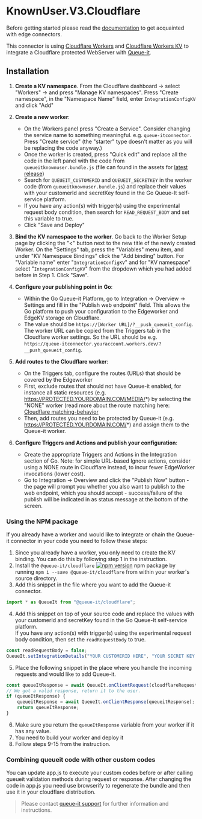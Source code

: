 # KnownUser.V3.Cloudflare
Before getting started please read the [documentation](https://github.com/queueit/Documentation/tree/main/edge-connectors) to get acquainted with edge connectors.

This connector is using [Cloudflare Workers](https://developers.cloudflare.com/workers/)
and [Cloudflare Workers KV](https://developers.cloudflare.com/workers/kv/) to integrate a Cloudflare protected WebServer
with [Queue-it](https://queue-it.com/).

## Installation

1. **Create a KV namespace**. From the  Cloudflare dashboard -> select "Workers" -> and press "Manage KV namespaces".  Press "Create namespace", in the "Namespace Name" field,
   enter `IntegrationConfigKV` and click "Add"
2. **Create a new worker**:
   * On the Workers panel press "Create a Service". Consider changing the service name to something meaningful. e.g. `queue-itconnector`. Press "Create service" (the "starter" type doesn't matter as you will be replacing the code anyway.) 
   * Once the worker is created, press "Quick edit" and replace all the code in the left panel with the code from `queueitknownuser.bundle.js` (file can found in the assets for [latest release](https://github.com/queueit/KnownUser.V3.Cloudflare/releases))
   * Search for `QUEUEIT_CUSTOMERID` and `QUEUEIT_SECRETKEY` in the worker code (from `queueitknownuser.bundle.js`) and replace their values with
   your customerId and secretKey found in the Go Queue-It self-service platform.
   * If you have any action(s) with trigger(s) using the experimental request body condition, then search
   for `READ_REQUEST_BODY` and set this variable to true.
   * Click "Save and Deploy"
3. **Bind the KV namespace to the worker**. Go back to the Worker Setup page by clicking the "<" button next to the new title of the newly created Worker. On the "Settings" tab, press the "Variables" menu item, and under "KV Namespace Bindings" click the "Add binding" button. For "Variable
   name" enter "`IntegrationConfigKV`" and for "KV namespace" select "`IntegrationConfigKV`" from the dropdown which you
   had added before in Step 1. Click "Save".
4. **Configure your publishing point in Go**: 
   * Within the Go Queue-it Platform, go to Integration -> Overview -> Settings and fill in the "Publish web endpoint" field. This allows the Go platform to push your configuration to the Edgeworker and EdgeKV storage on Cloudflare.
   * The value should be `https://[Worker URL]/?__push_queueit_config`. The worker URL can be copied from the Triggers tab in the Cloudflare worker settings. So the URL should be e.g. `https://queue-itconnector.youraccount.workers.dev/?__push_queueit_config`. 

5. **Add routes to the Cloudflare worker**: 
   * On the Triggers tab, configure the routes (URLs) that should be covered by the Edgeworker
   * First, exclude routes that should not have Queue-it enabled, for instance all static resources (e.g. https://PROTECTED.YOURDOMAIN.COM/MEDIA/*) by selecting
    the "NONE" worker (read more about the route matching
    here: [Cloudflare matching-behavior](https://developers.cloudflare.com/workers/about/routes/#matching-behavior)
   * Then, add routes you need to be protected by Queue-it (e.g. https://PROTECTED.YOURDOMAIN.COM/*) and assign them to the Queue-it worker. 

6. **Configure Triggers and Actions and publish your configuration**:
   * Create the appropriate Triggers and Actions in the Integration section of Go. Note: for simple URL-based Ignore actions, consider using a NONE route in Cloudflare instead, to incur fewer EdgeWorker invocations (lower cost). 
   * Go to Integration -> Overview and click the "Publish Now" button - the page will prompt you whether you also want to publish to the web endpoint, which you should accept - success/failure of the publish will be indicated in as status message at the bottom of the screen. 

### Using the NPM package

If you already have a worker and would like to integrate or chain the Queue-it connector in your code you need to follow these steps:
1. Since you already have a worker, you only need to create the KV binding.
You can do this by following step 1 in the instruction.
2. Install the `@queue-it/cloudflare` [![npm version](https://badge.fury.io/js/@queue-it%2Fcloudflare.svg)](https://badge.fury.io/js/@queue-it%2Fcloudflare) npm package by running `npm i --save @queue-it/cloudflare` from within your worker's source directory.
3. Add this snippet in the file where you want to add the Queue-it connector.
```js
import * as QueueIt from "@queue-it/cloudflare";
```
4. Add this snippet on top of your source code and replace the values 
with your customerId and secretKey found in the Go Queue-It self-service platform.  
If you have any action(s) with trigger(s) using the experimental request body condition, then set the `readRequestBody` to true.
```js
const readRequestBody = false;
QueueIt.setIntegrationDetails("YOUR CUSTOMERID HERE", "YOUR SECRET KEY HERE", readRequestBody);
```
5. Place the following snippet in the place where you handle the incoming requests and would like to add Queue-it.
```js
const queueItResponse = await QueueIt.onClientRequest(cloudflareRequest);
// We got a valid response, return it to the user.
if (queueItResponse) {
    queueitResponse = await QueueIt.onClientResponse(queueitResponse);
    return queueItResponse;
}
```
6. Make sure you return the `queueItResponse` variable from your worker if it has any value.
7. You need to build your worker and deploy it
8. Follow steps 9-15 from the instruction.

### Combining queueit code with other custom codes

You can update app.js to execute your custom codes before or after calling queueit validation methods during request or
response. After changing the code in app.js you need use browserify to regenerate the bundle and then use it in your
cloudflare distribution.

> Please contact [queue-it support](https://support.queue-it.com/hc/en-us) for further information and instructions.
 
